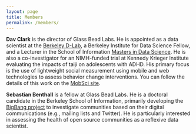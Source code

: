 ```yaml
---
layout: page
title: Members
permalink: /members/
---
```


**Dav Clark** is the director of Glass Bead Labs. He is appointed as
a data scientist at the 
[Berkeley D-Lab](http://dlab.berkeley.edu), a Berkeley Institute for
Data Science Fellow, and a Lecturer in the School of Information
[Masters in Data Science](http://datascience.berkeley.edu). He is also
a co-investigator for an NIMH-funded trial at Kennedy Krieger Institute
evaluating the impacts of taiji on adolescents with ADHD. His primary focus
is the use of lightweight social measurement using mobile and web 
technologies to assess behavior change interventions. You can follow the
details of this work on the [MobSci site](https://mobsci.dlab.berkeley.edu).

**Sebastian Benthall** is a fellow at Glass Bead Labs. He is a
doctoral candidate in the Berkeley School of Information, primarily
developing the [BigBang project](https://github.com/sbenthall/BigBang)
to investigate communities based on their digital communications (e.g.,
mailing lists and Twitter). He is particularly interested in assessing
the health of open source communities as a reflexive data scientist.

